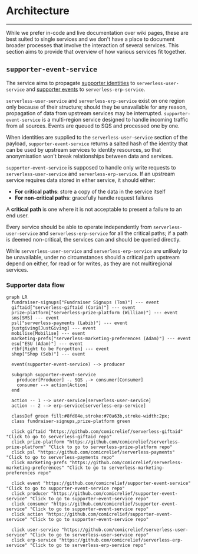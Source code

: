 # Architecture
***

While we prefer in-code and live documentation over wiki pages, these are best suited to single services and we don't have a place to document broader processes that involve the interaction of several services. This section aims to provide that overview of how various services fit together.

## `supporter-event-service`

The service aims to propagate [supporter identities](https://github.com/comicrelief/data-models/tree/master/src/schemas/user-service/models/requests) to `serverless-user-service` and [supporter events](https://github.com/comicrelief/data-models/tree/master/src/schemas/erp/models/actions) to `serverless-erp-service`.

`serverless-user-service` and `serverless-erp-service` exist on one region only because of their structure; should they be unavailable for any reason, propagation of data from upstream services may be interrupted. `supporter-event-service` is a multi-region service designed to handle incoming traffic from all sources. Events are queued to SQS and processed one by one.

When identities are supplied to the `serverless-user-service` section of the payload, `supporter-event-service` returns a salted hash of the identity that can be used by upstream services to identity resources, so that anonymisation won't break relationships between data and services.

`supporter-event-service` is supposed to handle only write requests to `serverless-user-service` and `serverless-erp-service`. If an upstream service requires data stored in either service, it should either:

- **For critical paths**: store a copy of the data in the service itself
- **For non-critical paths**: gracefully handle request failures

A **critical path** is one where it is not acceptable to present a failure to an end user.

Every service should be able to operate independently from `serverless-user-service` and `serverless-erp-service` for all the critical paths; if a path is deemed non-critical, the services can and should be queried directly.

While `serverless-user-service` and `serverless-erp-service` are unlikely to be unavailable, under no circumstances should a critical path upstream depend on either, for read or for writes, as they are not multiregional services.

### Supporter data flow

```mermaid
graph LR
  fundraiser-signups["Fundraiser Signups (Tom)"] --- event
  giftaid["serverless-giftaid (Corin)"] --- event
  prize-platform["serverless-prize-platform (William)"] --- event
  sms[SMS] --- event
  psl["serverless-payments (Labib)"] --- event
  justgiving[JustGiving] --- event
  mobilise[Mobilise] --- event
  marketing-prefs["serverless-marketing-preferences (Adam)"] --- event
  esu["ESU (Adam)"] --- event
  rtbf[Right to be Forgotten] --- event
  shop["Shop (Seb)"] --- event

  event(supporter-event-service) --> producer

  subgraph supporter-event-service
    producer[Producer] -. SQS .-> consumer[Consumer]
    consumer --> action[Action]
  end

  action -- 1 --> user-service[serverless-user-service]
  action -- 2 --> erp-service[serverless-erp-service]

  classDef green fill:#8fd04e,stroke:#70a63b,stroke-width:2px;
  class fundraiser-signups,prize-platform green

  click giftaid "https://github.com/comicrelief/serverless-giftaid" "Click to go to serverless-giftaid repo"
  click prize-platform "https://github.com/comicrelief/serverless-prize-platform" "Click to go to serverless-prize-platform repo"
  click psl "https://github.com/comicrelief/serverless-payments" "Click to go to serverless-payments repo"
  click marketing-prefs "https://github.com/comicrelief/serverless-marketing-preferences" "Click to go to serverless-marketing-preferences repo"

  click event "https://github.com/comicrelief/supporter-event-service" "Click to go to supporter-event-service repo"
  click producer "https://github.com/comicrelief/supporter-event-service" "Click to go to supporter-event-service repo"
  click consumer "https://github.com/comicrelief/supporter-event-service" "Click to go to supporter-event-service repo"
  click action "https://github.com/comicrelief/supporter-event-service" "Click to go to supporter-event-service repo"

  click user-service "https://github.com/comicrelief/serverless-user-service" "Click to go to serverless-user-service repo"
  click erp-service "https://github.com/comicrelief/serverless-erp-service" "Click to go to serverless-erp-service repo"
```
